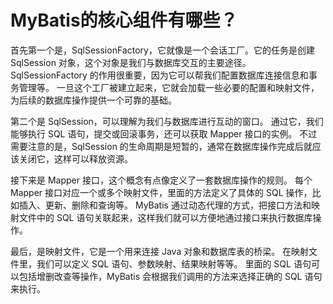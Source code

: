 # MyBatis的核心组件有哪些？

首先第一个是，SqlSessionFactory，它就像是一个会话工厂。它的任务是创建 SqlSession 对象，这个对象是我们与数据库交互的主要途径。
SqlSessionFactory 的作用很重要，因为它可以帮我们配置数据库连接信息和事务管理等。
一旦这个工厂被建立起来，它就会加载一些必要的配置和映射文件，为后续的数据库操作提供一个可靠的基础。

第二个是 SqlSession，可以理解为我们与数据库进行互动的窗口。
通过它，我们能够执行 SQL 语句，提交或回滚事务，还可以获取 Mapper 接口的实例。
不过需要注意的是，SqlSession 的生命周期是短暂的，通常在数据库操作完成后就应该关闭它，这样可以释放资源。

接下来是 Mapper 接口，这个概念有点像定义了一套数据库操作的规则。
每个 Mapper 接口对应一个或多个映射文件，里面的方法定义了具体的 SQL 操作，比如插入、更新、删除和查询等。
MyBatis 通过动态代理的方式，把接口方法和映射文件中的 SQL 语句关联起来，这样我们就可以方便地通过接口来执行数据库操作。

最后，是映射文件，它是一个用来连接 Java 对象和数据库表的桥梁。
在映射文件里，我们可以定义 SQL 语句、参数映射、结果映射等等。
里面的 SQL 语句可以包括增删改查等操作，MyBatis 会根据我们调用的方法来选择正确的 SQL 语句来执行。

